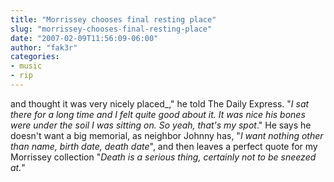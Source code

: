 ```yaml
---
title: "Morrissey chooses final resting place"
slug: "morrissey-chooses-final-resting-place"
date: "2007-02-09T11:56:09-06:00"
author: "fak3r"
categories:
- music
- rip
---
```


 and thought it was very nicely placed_," he told The Daily Express. "_I sat there for a long time and I felt quite good about it. It was nice his bones were under the soil I was sitting on. So yeah, that's my spot_."  He says he doesn't want a big memorial, as neighbor Johnny has, "_I want nothing other than name, birth date, death date_", and then leaves a perfect quote for my Morrissey collection "_Death is a serious thing, certainly not to be sneezed at._"
